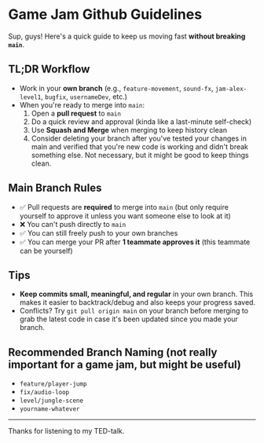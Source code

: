 # Game Jam Github Guidelines

Sup, guys! Here's a quick guide to keep us moving fast **without breaking `main`**.

## TL;DR Workflow

- Work in your **own branch** (e.g., `feature-movement`, `sound-fx`, `jam-alex-level1`, `bugfix`, `usernameDev`, etc.)
- When you're ready to merge into `main`:
  1. Open a **pull request** to `main`
  2. Do a quick review and approval (kinda like a last-minute self-check)
  3. Use **Squash and Merge** when merging to keep history clean
  4. Consider deleting your branch after you've tested your changes in main and verified that you're new code is working and didn't break something else. Not necessary, but it might be good to keep things clean.

## Main Branch Rules

- ✅ Pull requests are **required** to merge into `main` (but only require yourself to approve it unless you want someone else to look at it)
- ❌ You can't push directly to `main`
- ✅ You can still freely push to your own branches
- ✅ You can merge your PR after **1 teammate approves it** (this teammate can be yourself)

## Tips

- **Keep commits small, meaningful, and regular** in your own branch. This makes it easier to backtrack/debug and also keeps your progress saved.
- Conflicts? Try `git pull origin main` on your branch before merging to grab the latest code in case it's been updated since you made your branch.

## Recommended Branch Naming (not really important for a game jam, but might be useful)

- `feature/player-jump`
- `fix/audio-loop`
- `level/jungle-scene`
- `yourname-whatever`

---

Thanks for listening to my TED-talk.
